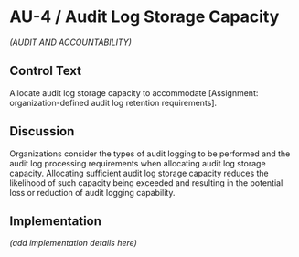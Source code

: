 # AU-4 / Audit Log Storage Capacity

_(AUDIT AND ACCOUNTABILITY)_

## Control Text

Allocate audit log storage capacity to accommodate [Assignment: organization-defined audit log retention requirements].

## Discussion

Organizations consider the types of audit logging to be performed and the audit log processing requirements when allocating audit log storage capacity. Allocating sufficient audit log storage capacity reduces the likelihood of such capacity being exceeded and resulting in the potential loss or reduction of audit logging capability.

## Implementation

_(add implementation details here)_